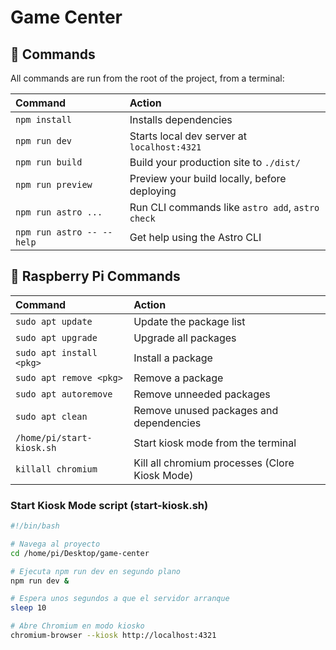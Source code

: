 # Game Center

## 🧞 Commands

All commands are run from the root of the project, from a terminal:

| Command                   | Action                                           |
| :------------------------ | :----------------------------------------------- |
| `npm install`             | Installs dependencies                            |
| `npm run dev`             | Starts local dev server at `localhost:4321`      |
| `npm run build`           | Build your production site to `./dist/`          |
| `npm run preview`         | Preview your build locally, before deploying     |
| `npm run astro ...`       | Run CLI commands like `astro add`, `astro check` |
| `npm run astro -- --help` | Get help using the Astro CLI                     |

## 👀 Raspberry Pi Commands

| Command                   | Action                                           |
| :------------------------ | :----------------------------------------------- |
| `sudo apt update`         | Update the package list                         |
| `sudo apt upgrade`        | Upgrade all packages                            |
| `sudo apt install <pkg>`  | Install a package                               |
| `sudo apt remove <pkg>`   | Remove a package                                |
| `sudo apt autoremove`     | Remove unneeded packages                        |
| `sudo apt clean`          | Remove unused packages and dependencies         |
| `/home/pi/start-kiosk.sh` | Start kiosk mode from the terminal |
| `killall chromium`        | Kill all chromium processes (Clore Kiosk Mode)  |

### Start Kiosk Mode script (start-kiosk.sh)

```bash
#!/bin/bash

# Navega al proyecto
cd /home/pi/Desktop/game-center

# Ejecuta npm run dev en segundo plano
npm run dev &

# Espera unos segundos a que el servidor arranque
sleep 10

# Abre Chromium en modo kiosko
chromium-browser --kiosk http://localhost:4321
```


